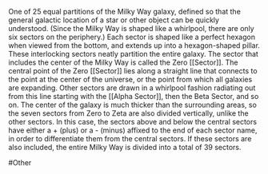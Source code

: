 One of 25 equal partitions of the Milky Way galaxy, defined so that the general galactic location of a star or other object can be quickly understood.
(Since the Milky Way is shaped like a whirlpool, there are only six sectors on the periphery.)
Each sector is shaped like a perfect hexagon when viewed from the bottom, and extends up into a hexagon-shaped pillar.  These interlocking sectors neatly partition the entire galaxy.
The sector that includes the center of the Milky Way is called the Zero <span class="miscellaneous">[[Sector]]</span>.  The central point of the Zero <span class="miscellaneous">[[Sector]]</span> lies along a straight line that connects to the point at the center of the universe, or the point from which all galaxies are expanding.
Other sectors are drawn in a whirlpool fashion radiating out from this line starting with the <span class="political-bodies-places">[[Alpha Sector]]</span>, then the Beta Sector, and so on.
The center of the galaxy is much thicker than the surrounding areas, so the seven sectors from Zero to Zeta are also divided vertically, unlike the other sectors.  In this case, the sectors above and below the central sectors have either a + (plus) or a - (minus) affixed to the end of each sector name, in order to differentiate them from the central sectors.
If these sectors are also included, the entire Milky Way is divided into a total of 39 sectors.

#Other